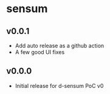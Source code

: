 # sensum

## v0.0.1
* Add auto release as a github action
* A few good UI fixes

## v0.0.0
* Initial release for d-sensum PoC v0